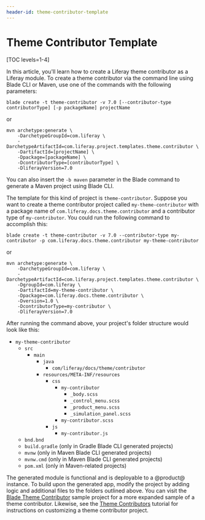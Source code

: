 ```yaml
---
header-id: theme-contributor-template
---
```


# Theme Contributor Template

[TOC levels=1-4]

In this article, you'll learn how to create a Liferay theme contributor as a
Liferay module. To create a theme contributor via the command line using Blade
CLI or Maven, use one of the commands with the following parameters:

    blade create -t theme-contributor -v 7.0 [--contributor-type contributorType] [-p packageName] projectName

or

    mvn archetype:generate \
        -DarchetypeGroupId=com.liferay \
        -DarchetypeArtifactId=com.liferay.project.templates.theme.contributor \
        -DartifactId=[projectName] \
        -Dpackage=[packageName] \
        -DcontributorType=[contributorType] \
        -DliferayVersion=7.0

You can also insert the `-b maven` parameter in the Blade command to generate a
Maven project using Blade CLI.

The template for this kind of project is `theme-contributor`. Suppose you want
to create a theme contributor project called `my-theme-contributor` with a
package name of `com.liferay.docs.theme.contributor` and a contributor type of
`my-contributor`. You could run the following command to accomplish this:

    blade create -t theme-contributor -v 7.0 --contributor-type my-contributor -p com.liferay.docs.theme.contributor my-theme-contributor

or

    mvn archetype:generate \
        -DarchetypeGroupId=com.liferay \
        -DarchetypeArtifactId=com.liferay.project.templates.theme.contributor \
        -DgroupId=com.liferay \
        -DartifactId=my-theme-contributor \
        -Dpackage=com.liferay.docs.theme.contributor \
        -Dversion=1.0 \
        -DcontributorType=my-contributor \
        -DliferayVersion=7.0

After running the command above, your project's folder structure would look
like this:

- `my-theme-contributor`
    - `src`
        - `main`
            - `java`
                - `com/liferay/docs/theme/contributor`
            - `resources/META-INF/resources`
                - `css`
                    - `my-contributor`
                        - `_body.scss`
                        - `_control_menu.scss`
                        - `_product_menu.scss`
                        - `_simulation_panel.scss`
                    - `my-contributor.scss`
                - `js`
                    - `my-contributor.js`
    - `bnd.bnd`
    - `build.gradle` (only in Gradle Blade CLI generated projects)
    - `mvnw` (only in Maven Blade CLI generated projects)
    - `mvnw.cmd` (only in Maven Blade CLI generated projects)
    - `pom.xml` (only in Maven-related projects)

The generated module is functional and is deployable to a @product@ instance. To
build upon the generated app, modify the project by adding logic and additional
files to the folders outlined above. You can visit the
[Blade Theme Contributor](/docs/7-0/reference/-/knowledge_base/r/theme-contributor)
sample project for a more expanded sample of a theme contributor. Likewise, see
the
[Theme Contributors](/docs/7-0/tutorials/-/knowledge_base/t/theme-contributors)
tutorial for instructions on customizing a theme contributor project.
